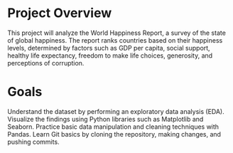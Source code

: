 
# Project Overview
This project will analyze the World Happiness Report, a survey of the state of global happiness. The report ranks countries based on their happiness levels, determined by factors such as GDP per capita, social support, healthy life expectancy, freedom to make life choices, generosity, and perceptions of corruption.

# Goals
Understand the dataset by performing an exploratory data analysis (EDA).
Visualize the findings using Python libraries such as Matplotlib and Seaborn.
Practice basic data manipulation and cleaning techniques with Pandas.
Learn Git basics by cloning the repository, making changes, and pushing commits.
